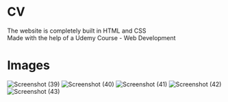 # CV
The website is completely built in HTML and CSS  
Made with the help of a Udemy Course - Web Development  

# Images
![Screenshot (39)](https://user-images.githubusercontent.com/51950069/78825986-6caaac00-79fe-11ea-88a4-b9ff04dfeadf.png)
![Screenshot (40)](https://user-images.githubusercontent.com/51950069/78825989-6e746f80-79fe-11ea-9aa9-3a4c5c711f67.png)
![Screenshot (41)](https://user-images.githubusercontent.com/51950069/78825991-6f0d0600-79fe-11ea-996c-087cc85fe323.png)
![Screenshot (42)](https://user-images.githubusercontent.com/51950069/78825993-6fa59c80-79fe-11ea-9681-108b85a8ac9a.png)
![Screenshot (43)](https://user-images.githubusercontent.com/51950069/78825996-6fa59c80-79fe-11ea-9f69-6cb6edb315bc.png)
